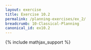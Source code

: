 ```yaml
---
layout: exercise
title: Exercise 10.2
permalink: /planning-exercises/ex_2/
breadcrumb: 10-Classical-Planning
canonical_id: ex10.2
---
```


{% include mathjax_support %}
